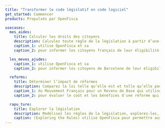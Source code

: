 ```yaml
---
title: "Transformer le code législatif en code logiciel"
get_started: Commencer
products: Propulsés par OpenFisca

usecases:
  mes_aides:
    title: Calculer les droits des citoyens
    description: Calculez toute règle de la législation à partir d’une situation individuelle.
    caption_1: utilise OpenFisca et sa
    caption_2: pour informer les citoyens français de leur éligibilité aux aides nationales et locales.

  les_meves_ajudes:
    caption_1: utilise OpenFisca et sa
    caption_2: pour informer les citoyens de Barcelone de leur éligibilité aux aides sociales.

  reforms:
    title: Déterminer l’impact de réformes
    description: Comparez la loi telle qu’elle est et telle qu’elle pourrait être.
    caption_1: du Mouvement Français pour un Revenu de Base qui utilise OpenFisca et sa
    caption_2: pour évaluer le coût et les bénéfices d'une réforme qui instaurerait un revenu de base en France.

  rapu_ture:
    title: Explorer la législation
    description: Modélisez les règles de la législation, explorez-les, et en évaluez l'éligibilité des citoyens.
    caption: (Exploring the Rules) utilise OpenFisca pour permettre aux citoyens, aux agents publics, aux experts métier, et aux développeurs d'explorer les règles de la législation néo-zélandaise.
---
```

